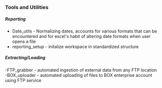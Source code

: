 ### Tools and Utilities

##### Reporting
- Date_utils - Normalizing dates, accounts for various formats that can be encountered and for excel's habit of altering date formats when user opens a file
- reporting_setup - initalize workspace in standardized structure

##### Extracting/Loading
-FTP_grabber - automated ingestion of external data from any FTP location
-BOX_uploader - automated uploading of files to BOX enterprise account using FTP service


